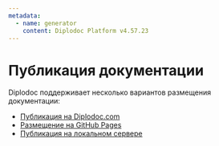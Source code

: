 ```yaml
---
metadata:
  - name: generator
    content: Diplodoc Platform v4.57.23
---
```

# Публикация документации

Diplodoc поддерживает несколько вариантов размещения документации:

- [Публикация на Diplodoc.com](how-it-work.md)
- [Размещение на GitHub Pages](github-pages.md)
- [Публикация на локальном сервере](installation.md)